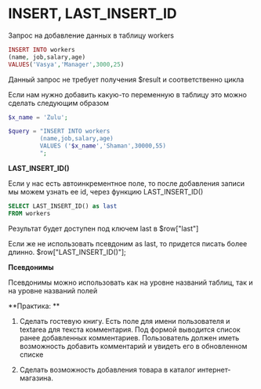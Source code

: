 # INSERT, LAST_INSERT_ID


Запрос на добавление данных в таблицу workers  

```php
INSERT INTO workers
(name, job,salary,age)
VALUES('Vasya','Manager',3000,25)
```

Данный запрос не требует получения $result и соответственно цикла

Если нам нужно добавить какую-то переменную в таблицу это можно сделать следующим образом

```php
$x_name = 'Zulu';

$query = "INSERT INTO workers
         (name,job,salary,age)
         VALUES ('$x_name','Shaman',30000,55)
         ";
```

**LAST_INSERT_ID()**

Если у нас есть автоинкрементное поле, то после добавления записи мы можем узнать ее id, через функцию LAST_INSERT_ID()

```sql
SELECT LAST_INSERT_ID() as last
FROM workers
```

Результат будет доступен под ключем last в $row["last"]

Если же не использовать псевдоним as last, то придется писать более длинно.
$row["LAST_INSERT_ID()"];

**Псевдонимы**

Псевдонимы можно использовать как на уровне названий таблиц, так и на уровне названий полей


**Практика: **

1.	Сделать гостевую книгу. Есть поле для имени пользователя и textarea для текста комментария. Под формой выводится список ранее добавленных комментариев. Пользователь должен иметь возможность добавить комментарий и увидеть его в обновленном списке

2. Сделать возможность добавления товара в каталог интернет-магазина.